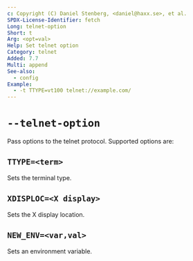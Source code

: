 ```yaml
---
c: Copyright (C) Daniel Stenberg, <daniel@haxx.se>, et al.
SPDX-License-Identifier: fetch
Long: telnet-option
Short: t
Arg: <opt=val>
Help: Set telnet option
Category: telnet
Added: 7.7
Multi: append
See-also:
  - config
Example:
  - -t TTYPE=vt100 telnet://example.com/
---
```


# `--telnet-option`

Pass options to the telnet protocol. Supported options are:

## `TTYPE=<term>`
Sets the terminal type.

## `XDISPLOC=<X display>`
Sets the X display location.

## `NEW_ENV=<var,val>`
Sets an environment variable.

